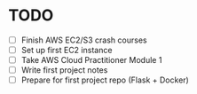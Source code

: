 # TODO

- [ ] Finish AWS EC2/S3 crash courses 
- [ ] Set up first EC2 instance
- [ ] Take AWS Cloud Practitioner Module 1
- [ ] Write first project notes
- [ ] Prepare for first project repo (Flask + Docker)
